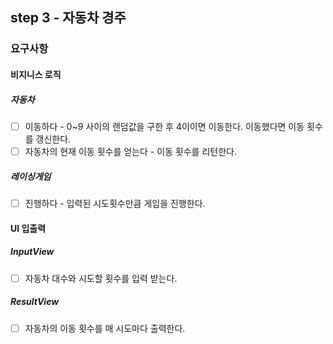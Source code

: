 ## step 3 - 자동차 경주

### 요구사항

#### 비지니스 로직

##### 자동차 

- [ ] 이동하다 - 0~9 사이의 랜덤값을 구한 후 4이이면 이동한다. 이동했다면 이동 횟수를 갱신한다.
- [ ] 자동차의 현재 이동 횟수를 얻는다 - 이동 횟수를 리턴한다.

##### 레이싱게임

- [ ] 진행하다 - 입력된 시도횟수만큼 게임을 진행한다.

#### UI 입출력

##### InputView

- [ ] 자동차 대수와 시도할 횟수를 입력 받는다.

##### ResultView

- [ ] 자동차의 이동 횟수를 매 시도마다 출력한다.

